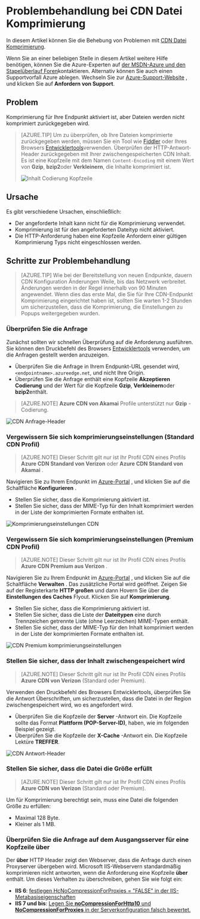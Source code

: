 <properties
    pageTitle="Problembehandlung in Azure CDN Komprimierung | Microsoft Azure"
    description="Behandeln von Problemen mit Azure CDN Datei Komprimierung aus."
    services="cdn"
    documentationCenter=""
    authors="camsoper"
    manager="erikre"
    editor=""/>

<tags
    ms.service="cdn"
    ms.workload="tbd"
    ms.tgt_pltfrm="na"
    ms.devlang="na"
    ms.topic="article"
    ms.date="09/01/2016"
    ms.author="casoper"/>
    
# <a name="troubleshooting-cdn-file-compression"></a>Problembehandlung bei CDN Datei Komprimierung

In diesem Artikel können Sie die Behebung von Problemen mit [CDN Datei Komprimierung](cdn-improve-performance.md).

Wenn Sie an einer beliebigen Stelle in diesem Artikel weitere Hilfe benötigen, können Sie die Azure-Experten auf [der MSDN-Azure und den Stapelüberlauf Foren](https://azure.microsoft.com/support/forums/)kontaktieren. Alternativ können Sie auch einen Supportvorfall Azure ablegen. Wechseln Sie zur [Azure-Support-Website](https://azure.microsoft.com/support/options/) , und klicken Sie auf **Anfordern von Support**.

## <a name="symptom"></a>Problem

Komprimierung für Ihre Endpunkt aktiviert ist, aber Dateien werden nicht komprimiert zurückgegeben wird.

>[AZURE.TIP] Um zu überprüfen, ob Ihre Dateien komprimierte zurückgegeben werden, müssen Sie ein Tool wie [Fiddler](http://www.telerik.com/fiddler) oder Ihres Browsers [Entwicklertools](https://developer.microsoft.com/microsoft-edge/platform/documentation/f12-devtools-guide/)verwenden.  Überprüfen der HTTP-Antwort-Header zurückgegeben mit Ihrer zwischengespeicherten CDN Inhalt.  Es ist eine Kopfzeile mit dem Namen `Content-Encoding` mit einem Wert von **Gzip**, **bzip2**oder **Verkleinern**, die Inhalte komprimiert ist.
>
>![Inhalt Codierung Kopfzeile](./media/cdn-troubleshoot-compression/cdn-content-header.png)

## <a name="cause"></a>Ursache

Es gibt verschiedene Ursachen, einschließlich:

- Der angeforderte Inhalt kann nicht für die Komprimierung verwendet.
- Komprimierung ist für den angeforderten Dateityp nicht aktiviert.
- Die HTTP-Anforderung haben eine Kopfzeile Anfordern einer gültigen Komprimierung Typs nicht eingeschlossen werden.

## <a name="troubleshooting-steps"></a>Schritte zur Problembehandlung

> [AZURE.TIP] Wie bei der Bereitstellung von neuen Endpunkte, dauern CDN Konfiguration Änderungen Weile, bis das Netzwerk verbreitet.  Änderungen werden in der Regel innerhalb von 90 Minuten angewendet.  Wenn dies das erste Mal, die Sie für Ihre CDN-Endpunkt Komprimierung eingerichtet haben ist, sollten Sie warten 1-2 Stunden um sicherzustellen, dass die Komprimierung, die Einstellungen zu Popups weitergegeben wurden. 

### <a name="verify-the-request"></a>Überprüfen Sie die Anfrage

Zunächst sollten wir schnellen Überprüfung auf die Anforderung ausführen.  Sie können den Druckbefehl des Browsers [Entwicklertools](https://developer.microsoft.com/microsoft-edge/platform/documentation/f12-devtools-guide/) verwenden, um die Anfragen gestellt werden anzuzeigen.

- Überprüfen Sie die Anfrage in Ihrem Endpunkt-URL gesendet wird, `<endpointname>.azureedge.net`, und nicht Ihre Origin.
- Überprüfen Sie die Anfrage enthält eine Kopfzeile **Akzeptieren Codierung** und der Wert für die Kopfzeile **Gzip**, **Verkleinern**oder **bzip2**enthält.

> [AZURE.NOTE] **Azure CDN von Akamai** Profile unterstützt nur **Gzip** -Codierung.

![CDN Anfrage-Header](./media/cdn-troubleshoot-compression/cdn-request-headers.png)

### <a name="verify-compression-settings-standard-cdn-profile"></a>Vergewissern Sie sich komprimierungseinstellungen (Standard CDN Profil)

> [AZURE.NOTE] Dieser Schritt gilt nur ist Ihr Profil CDN eines Profils **Azure CDN Standard von Verizon** oder **Azure CDN Standard von Akamai** . 

Navigieren Sie zu Ihrem Endpunkt im [Azure-Portal](https://portal.azure.com) , und klicken Sie auf die Schaltfläche **Konfigurieren** .

- Stellen Sie sicher, dass die Komprimierung aktiviert ist.
- Stellen Sie sicher, dass der MIME-Typ für den Inhalt komprimiert werden in der Liste der komprimierten Formate enthalten ist.

![Komprimierungseinstellungen CDN](./media/cdn-troubleshoot-compression/cdn-compression-settings.png)

### <a name="verify-compression-settings-premium-cdn-profile"></a>Vergewissern Sie sich komprimierungseinstellungen (Premium CDN Profil)

> [AZURE.NOTE] Dieser Schritt gilt nur ist Ihr Profil CDN eines Profils **Azure CDN Premium aus Verizon** .

Navigieren Sie zu Ihrem Endpunkt im [Azure-Portal](https://portal.azure.com) , und klicken Sie auf die Schaltfläche **Verwalten** .  Das zusätzliche Portal wird geöffnet.  Zeigen Sie auf der Registerkarte **HTTP großen** und dann Hovern Sie über die **Einstellungen des Caches** Flyout.  Klicken Sie auf **Komprimierung**. 

- Stellen Sie sicher, dass die Komprimierung aktiviert ist.
- Stellen Sie sicher, dass die Liste der **Dateitypen** eine durch Trennzeichen getrennte Liste (ohne Leerzeichen) MIME-Typen enthält.
- Stellen Sie sicher, dass der MIME-Typ für den Inhalt komprimiert werden in der Liste der komprimierten Formate enthalten ist.

![CDN Premium komprimierungseinstellungen](./media/cdn-troubleshoot-compression/cdn-compression-settings-premium.png)

### <a name="verify-the-content-is-cached"></a>Stellen Sie sicher, dass der Inhalt zwischengespeichert wird

> [AZURE.NOTE] Dieser Schritt gilt nur ist Ihr Profil CDN eines Profils **Azure CDN von Verizon** (Standard oder Premium).

Verwenden den Druckbefehl des Browsers Entwicklertools, überprüfen Sie die Antwort Überschriften, um sicherzustellen, dass die Datei in der Region zwischengespeichert wird, wo es angefordert wird.

- Überprüfen Sie die Kopfzeile der **Server** -Antwort ein.  Die Kopfzeile sollte das Format **Plattform (POP-Server-ID)**, haben, wie im folgenden Beispiel gezeigt.
- Überprüfen Sie die Kopfzeile der **X-Cache** -Antwort ein.  Die Kopfzeile Lektüre **TREFFER**.  

![CDN Antwort-Header](./media/cdn-troubleshoot-compression/cdn-response-headers.png)

### <a name="verify-the-file-meets-the-size-requirements"></a>Stellen Sie sicher, dass die Datei die Größe erfüllt

> [AZURE.NOTE] Dieser Schritt gilt nur ist Ihr Profil CDN eines Profils **Azure CDN von Verizon** (Standard oder Premium).

Um für Komprimierung berechtigt sein, muss eine Datei die folgenden Größe zu erfüllen:

- Maximal 128 Byte.
- Kleiner als 1 MB.

### <a name="check-the-request-at-the-origin-server-for-a-via-header"></a>Überprüfen Sie die Anfrage auf dem Ausgangsserver für eine Kopfzeile **über**

Der **über** HTTP Header zeigt den Webserver, dass die Anfrage durch einen Proxyserver übergeben wird.  Microsoft IIS-Webservern standardmäßig komprimieren nicht antworten, wenn die Anforderung eine Kopfzeile **über** enthält.  Um dieses Verhalten zu überschreiben, gehen Sie wie folgt ein:

- **IIS 6**: [festlegen HcNoCompressionForProxies = "FALSE" in der IIS-Metabasiseigenschaften](https://msdn.microsoft.com/library/ms525390.aspx)
- **IIS 7 und bis**: [Legen Sie **noCompressionForHttp10** und **NoCompressionForProxies** in der Serverkonfiguration falsch bewertet.](http://www.iis.net/configreference/system.webserver/httpcompression)


